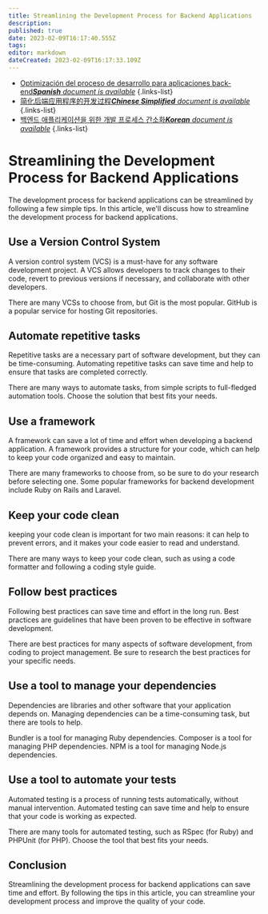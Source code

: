 ```yaml
---
title: Streamlining the Development Process for Backend Applications
description: 
published: true
date: 2023-02-09T16:17:40.555Z
tags: 
editor: markdown
dateCreated: 2023-02-09T16:17:33.109Z
---
```


- [Optimización del proceso de desarrollo para aplicaciones back-end***Spanish** document is available*](/es/Knowledge-base/Backend/streamlining-the-development-process-for-backend-applications)
{.links-list}
- [简化后端应用程序的开发过程***Chinese Simplified** document is available*](/zh/Knowledge-base/Backend/streamlining-the-development-process-for-backend-applications)
{.links-list}
- [백엔드 애플리케이션을 위한 개발 프로세스 간소화***Korean** document is available*](/ko/Knowledge-base/Backend/streamlining-the-development-process-for-backend-applications)
{.links-list}


# Streamlining the Development Process for Backend Applications

The development process for backend applications can be streamlined by following a few simple tips. In this article, we'll discuss how to streamline the development process for backend applications.

## Use a Version Control System

A version control system (VCS) is a must-have for any software development project. A VCS allows developers to track changes to their code, revert to previous versions if necessary, and collaborate with other developers.

There are many VCSs to choose from, but Git is the most popular. GitHub is a popular service for hosting Git repositories.

## Automate repetitive tasks

Repetitive tasks are a necessary part of software development, but they can be time-consuming. Automating repetitive tasks can save time and help to ensure that tasks are completed correctly.

There are many ways to automate tasks, from simple scripts to full-fledged automation tools. Choose the solution that best fits your needs.

## Use a framework

A framework can save a lot of time and effort when developing a backend application. A framework provides a structure for your code, which can help to keep your code organized and easy to maintain.

There are many frameworks to choose from, so be sure to do your research before selecting one. Some popular frameworks for backend development include Ruby on Rails and Laravel.

## Keep your code clean

 keeping your code clean is important for two main reasons: it can help to prevent errors, and it makes your code easier to read and understand.

There are many ways to keep your code clean, such as using a code formatter and following a coding style guide.

## Follow best practices

Following best practices can save time and effort in the long run. Best practices are guidelines that have been proven to be effective in software development.

There are best practices for many aspects of software development, from coding to project management. Be sure to research the best practices for your specific needs.

## Use a tool to manage your dependencies

Dependencies are libraries and other software that your application depends on. Managing dependencies can be a time-consuming task, but there are tools to help.

Bundler is a tool for managing Ruby dependencies. Composer is a tool for managing PHP dependencies. NPM is a tool for managing Node.js dependencies.

## Use a tool to automate your tests

Automated testing is a process of running tests automatically, without manual intervention. Automated testing can save time and help to ensure that your code is working as expected.

There are many tools for automated testing, such as RSpec (for Ruby) and PHPUnit (for PHP). Choose the tool that best fits your needs.

## Conclusion

Streamlining the development process for backend applications can save time and effort. By following the tips in this article, you can streamline your development process and improve the quality of your code.